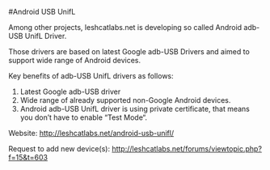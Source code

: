 #Android USB UnifL

Among other projects, leshcatlabs.net is developing so called Android adb-USB UnifL Driver.

Those drivers are based on latest Google adb-USB Drivers and aimed to support wide range of Android devices.

Key benefits of adb-USB UnifL drivers as follows:

1. Latest Google adb-USB driver
2. Wide range of already supported non-Google Android devices.
3. Android adb-USB UnifL driver is using private certificate, that means you don’t have to enable “Test Mode“.

Website: http://leshcatlabs.net/android-usb-unifl/

Request to add new device(s): http://leshcatlabs.net/forums/viewtopic.php?f=15&t=603
 
